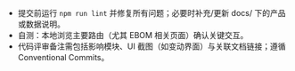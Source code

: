 - 提交前运行 `npm run lint` 并修复所有问题；必要时补充/更新 docs/ 下的产品或数据说明。
- 自测：本地浏览主要路由（尤其 EBOM 相关页面）确认关键交互。
- 代码评审备注需包括影响模块、UI 截图（如变动界面）与关联文档链接；遵循 Conventional Commits。